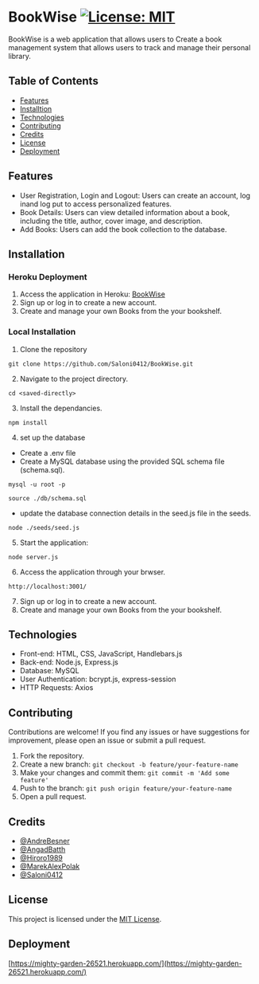 # BookWise [![License: MIT](https://img.shields.io/badge/License-MIT-yellow.svg)](https://opensource.org/licenses/MIT)

BookWise is a web application that allows users to Create a book management system that allows users to track and manage their personal library.

## Table of Contents

- [Features](#features)
- [Installtion](#installation)
- [Technologies](#technologies)
- [Contributing](#contributing)
- [Credits](#credits)
- [License](#license)
- [Deployment](#deployment)

## Features

- User Registration, Login and Logout: Users can create an account, log inand log put to access personalized features.
- Book Details: Users can view detailed information about a book, including the title, author, cover image, and description.
- Add Books: Users can add the book collection to the database.

## Installation

### Heroku Deployment

1. Access the application in Heroku: [BookWise](https://mighty-garden-26521.herokuapp.com/)
2. Sign up or log in to create a new account.
3. Create and manage your own Books from the your bookshelf.

### Local Installation

1. Clone the repository
```
git clone https://github.com/Saloni0412/BookWise.git
```
2. Navigate to the project directory.
```
cd <saved-directly>
```
3. Install the dependancies.
```
npm install
```
4. set up the database
- Create a .env file
- Create a MySQL database using the provided SQL schema file (schema.sql).
```
mysql -u root -p
```
```
source ./db/schema.sql
```
- update the database connection details in the seed.js file in the seeds.
``` 
node ./seeds/seed.js
```
5. Start the application:
```
node server.js
```
6. Access the application through your brwser.
```
http://localhost:3001/
```
7. Sign up or log in to create a new account.
8. Create and manage your own Books from the your bookshelf.

## Technologies

- Front-end: HTML, CSS, JavaScript, Handlebars.js
- Back-end: Node.js, Express.js
- Database: MySQL
- User Authentication: bcrypt.js, express-session
- HTTP Requests: Axios

## Contributing

Contributions are welcome! If you find any issues or have suggestions for improvement, please open an issue or submit a pull request.

1. Fork the repository.
2. Create a new branch: `git checkout -b feature/your-feature-name`
3. Make your changes and commit them: `git commit -m 'Add some feature'`
4. Push to the branch: `git push origin feature/your-feature-name`
5. Open a pull request.

## Credits

- [@AndreBesner](https://github.com/AndreBesner)
- [@AngadBatth](https://github.com/AngadBatth) 
- [@Hiroro1989](https://github.com/Hiroro1989)
- [@MarekAlexPolak](https://github.com/MarekAlexPolak)
- [@Saloni0412](https://github.com/Saloni0412)

## License

This project is licensed under the [MIT License](LICENSE).

## Deployment

[https://mighty-garden-26521.herokuapp.com/](https://mighty-garden-26521.herokuapp.com/)

<!-- add screenshot here -->







